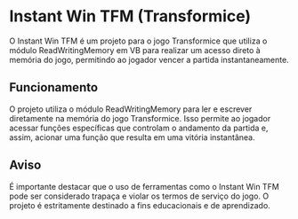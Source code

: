 # Instant Win TFM (Transformice)

O Instant Win TFM é um projeto para o jogo Transformice que utiliza o módulo ReadWritingMemory em VB para realizar um acesso direto à memória do jogo, permitindo ao jogador vencer a partida instantaneamente.

## Funcionamento

O projeto utiliza o módulo ReadWritingMemory para ler e escrever diretamente na memória do jogo Transformice. Isso permite ao jogador acessar funções específicas que controlam o andamento da partida e, assim, acionar uma função que resulta em uma vitória instantânea.

## Aviso

É importante destacar que o uso de ferramentas como o Instant Win TFM pode ser considerado trapaça e violar os termos de serviço do jogo. O projeto é estritamente destinado a fins educacionais e de aprendizado.
